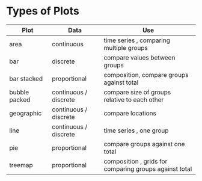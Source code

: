 # Types of Plots

| Plot | Data | Use |
| ---- | ---- | ---- |
| area | continuous | time series , comparing multiple groups |
| bar | discrete | compare values between groups |
| bar stacked | proportional | composition, compare groups against total |
| bubble packed | continuous / discrete | compare size of groups relative to each other |
| geographic | continuous / discrete | compare locations |
| line | continuous / discrete | time series , one group |
| pie | proportional | compare groups against one total |
| treemap | proportional | composition , grids for comparing groups against total |
 